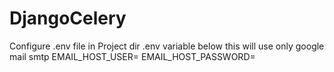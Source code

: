 # DjangoCelery
Configure .env file in Project dir
.env variable below
this will use only google mail smtp
EMAIL_HOST_USER=
EMAIL_HOST_PASSWORD=